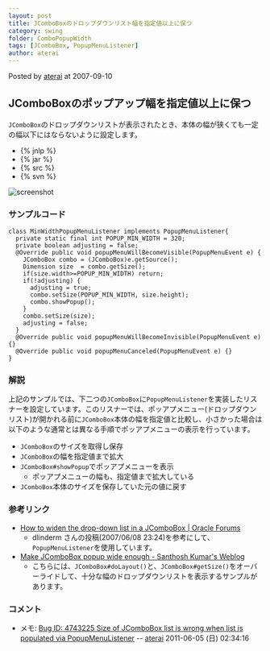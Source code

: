 ```yaml
---
layout: post
title: JComboBoxのドロップダウンリスト幅を指定値以上に保つ
category: swing
folder: ComboPopupWidth
tags: [JComboBox, PopupMenuListener]
author: aterai
---
```


Posted by [aterai](http://terai.xrea.jp/aterai.html) at 2007-09-10

## JComboBoxのポップアップ幅を指定値以上に保つ
`JComboBox`のドロップダウンリストが表示されたとき、本体の幅が狭くても一定の幅以下にはならないように設定します。

- {% jnlp %}
- {% jar %}
- {% src %}
- {% svn %}

<!-- dummy comment line for breaking list -->

![screenshot](http://lh3.ggpht.com/_9Z4BYR88imo/TQTJ8wQD77I/AAAAAAAAAVM/Ade6cu49JUQ/s800/ComboPopupWidth.png)

### サンプルコード
<pre class="prettyprint"><code>class MinWidthPopupMenuListener implements PopupMenuListener{
  private static final int POPUP_MIN_WIDTH = 320;
  private boolean adjusting = false;
  @Override public void popupMenuWillBecomeVisible(PopupMenuEvent e) {
    JComboBox combo = (JComboBox)e.getSource();
    Dimension size  = combo.getSize();
    if(size.width&gt;=POPUP_MIN_WIDTH) return;
    if(!adjusting) {
      adjusting = true;
      combo.setSize(POPUP_MIN_WIDTH, size.height);
      combo.showPopup();
    }
    combo.setSize(size);
    adjusting = false;
  }
  @Override public void popupMenuWillBecomeInvisible(PopupMenuEvent e) {}
  @Override public void popupMenuCanceled(PopupMenuEvent e) {}
}
</code></pre>

### 解説
上記のサンプルでは、下二つの`JComboBox`に`PopupMenuListener`を実装したリスナーを設定しています。このリスナーでは、ポッアプメニュー(ドロップダウンリスト)が開かれる前に`JComboBox`本体の幅を指定値と比較し、小さかった場合は以下のような通常とは異なる手順でポッアプメニューの表示を行っています。

- `JComboBox`のサイズを取得し保存
- `JComboBox`の幅を指定値まで拡大
- `JComboBox#showPopup`でポッアプメニューを表示
    - ポッアプメニューの幅も、指定値まで拡大している
- `JComboBox`本体のサイズを保存していた元の値に戻す

<!-- dummy comment line for breaking list -->

### 参考リンク
- [How to widen the drop-down list in a JComboBox | Oracle Forums](https://forums.oracle.com/message/5778804)
    - dlinderm さんの投稿(2007/06/08 23:24)を参考にして、`PopupMenuListener`を使用しています。
- [Make JComboBox popup wide enough - Santhosh Kumar's Weblog](http://www.jroller.com/santhosh/entry/make_jcombobox_popup_wide_enough)
    - こちらには、`JComboBox#doLayout()`と、`JComboBox#getSize()`をオーバーライドして、十分な幅のドロップダウンリストを表示するサンプルがあります。

<!-- dummy comment line for breaking list -->

### コメント
- メモ: [Bug ID: 4743225 Size of JComboBox list is wrong when list is populated via PopupMenuListener](http://bugs.sun.com/bugdatabase/view_bug.do?bug_id=4743225)  -- [aterai](http://terai.xrea.jp/aterai.html) 2011-06-05 (日) 02:34:16

<!-- dummy comment line for breaking list -->


